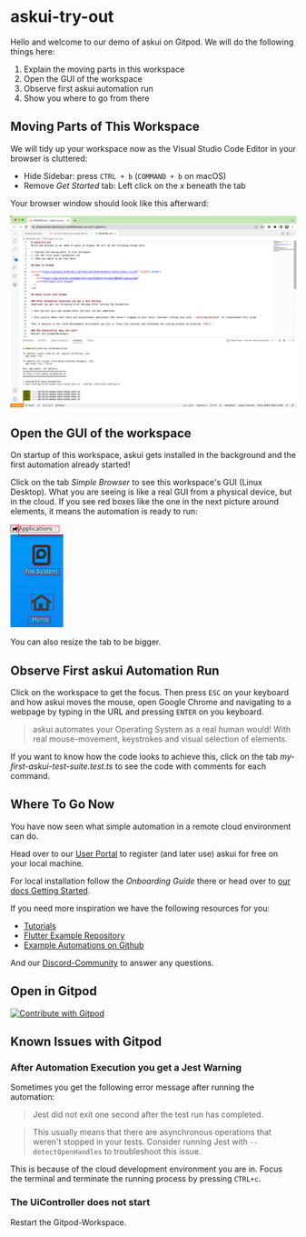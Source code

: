 # askui-try-out
Hello and welcome to our demo of askui on Gitpod. We will do the following things here:

1. Explain the moving parts in this workspace
2. Open the GUI of the workspace
3. Observe first askui automation run
4. Show you where to go from there

## Moving Parts of This Workspace

We will tidy up your workspace now as the Visual Studio Code Editor in your browser is cluttered:

* Hide Sidebar: press `CTRL + b` (`COMMAND + b` on macOS)
* Remove _Get Started_ tab: Left click on the _x_ beneath the tab

Your browser window should look like this afterward:

![VSCode setup in Gitpod after hiding sidebar and closing tab _Get Started_](img/gitpod_initial_setup.png)

## Open the GUI of the workspace

On startup of this workspace, askui gets installed in the background and the first automation already started!

Click on the tab _Simple Browser_ to see this workspace's GUI (Linux Desktop). What you are seeing is like a real GUI from a physical device, but in the cloud. If you see red boxes like the one in the next picture around elements, it means the automation is ready to run:

![Red Box around the mouse on the desktop](img/red_boxes.png)

You can also resize the tab to be bigger.

## Observe First askui Automation Run

Click on the workspace to get the focus. Then press `ESC` on your keyboard and how askui moves the mouse, open Google Chrome and navigating to a webpage by typing in the URL and pressing `ENTER` on you keyboard.

> askui automates your Operating System as a real human would! With real mouse-movement, keystrokes and visual selection of elements.

If you want to know how the code looks to achieve this, click on the tab _my-first-askui-test-suite.test.ts_ to see the code with comments for each command.

## Where To Go Now
You have now seen what simple automation in a remote cloud environment can do.

Head over to our [User Portal](http://app.v2.askui.com/) to register (and later use) askui for free on your local machine.

For local installation follow the _Onboarding Guide_ there or head over to [our docs Getting Started](https://docs.askui.com/docs/general/Getting%20Started/getting-started).

If you need more inspiration we have the following resources for you:

* [Tutorials](https://docs.askui.com/docs/general/Tutorials/google-cat-search)
* [Flutter Example Repository](https://github.com/askui/flutter-example-automation)
* [Example Automations on Github](https://github.com/askui/askui-examples)

And our [Discord-Community](https://discord.gg/KFYJ5xuyBA) to answer any questions.

## Open in Gitpod

<a href="https://gitpod.io/#https://github.com/JohannesDienst-askui/askui-try-out" target="_blank" >
  <img
    src="https://img.shields.io/badge/Contribute%20with-Gitpod-908a85?logo=gitpod"
    alt="Contribute with Gitpod"
  />
</a>

## Known Issues with Gitpod

### After Automation Execution you get a Jest Warning
Sometimes you get the following error message after running the automation:

> Jest did not exit one second after the test run has completed. 

> This usually means that there are asynchronous operations that weren't stopped in your tests. Consider running Jest with `--detectOpenHandles` to troubleshoot this issue.

This is because of the cloud development environment you are in. Focus the terminal and terminate the running process by pressing `CTRL+c`.

### The UiController does not start
Restart the Gitpod-Workspace.
